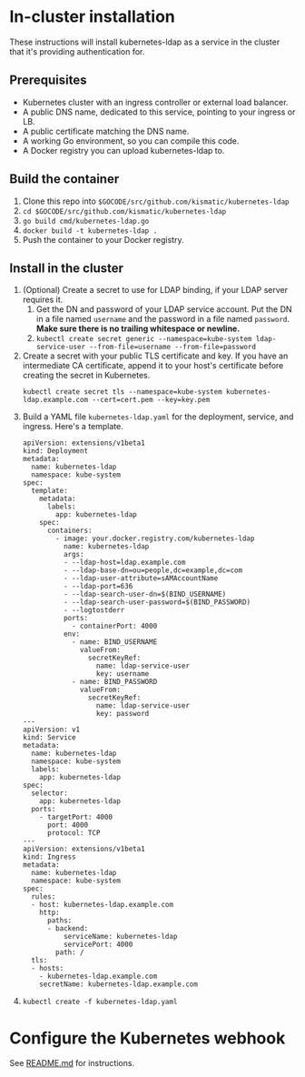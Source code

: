 # In-cluster installation

These instructions will install kubernetes-ldap as a service in the cluster that it's providing authentication for.

## Prerequisites

- Kubernetes cluster with an ingress controller or external load balancer.
- A public DNS name, dedicated to this service, pointing to your ingress or LB.
- A public certificate matching the DNS name.
- A working Go environment, so you can compile this code.
- A Docker registry you can upload kubernetes-ldap to.

## Build the container

1. Clone this repo into `$GOCODE/src/github.com/kismatic/kubernetes-ldap`
2. `cd $GOCODE/src/github.com/kismatic/kubernetes-ldap`
3. `go build cmd/kubernetes-ldap.go`
4. `docker build -t kubernetes-ldap .`
5. Push the container to your Docker registry.

## Install in the cluster

1. (Optional) Create a secret to use for LDAP binding, if your LDAP server requires it.
    1. Get the DN and password of your LDAP service account. Put the DN in a file named `username` and the password
        in a file named `password`. **Make sure there is no trailing whitespace or newline.**
    2. `kubectl create secret generic --namespace=kube-system ldap-service-user --from-file=username --from-file=password`
2. Create a secret with your public TLS certificate and key. If you have an intermediate CA certificate, append it
    to your host's certificate before creating the secret in Kubernetes.
    ```
    kubectl create secret tls --namespace=kube-system kubernetes-ldap.example.com --cert=cert.pem --key=key.pem
    ```
3. Build a YAML file `kubernetes-ldap.yaml` for the deployment, service, and ingress. Here's a template.
    ```
    apiVersion: extensions/v1beta1
    kind: Deployment
    metadata:
      name: kubernetes-ldap
      namespace: kube-system
    spec:
      template:
        metadata:
          labels:
            app: kubernetes-ldap
        spec:
          containers:
            - image: your.docker.registry.com/kubernetes-ldap
              name: kubernetes-ldap
              args:
              - --ldap-host=ldap.example.com
              - --ldap-base-dn=ou=people,dc=example,dc=com
              - --ldap-user-attribute=sAMAccountName
              - --ldap-port=636
              - --ldap-search-user-dn=$(BIND_USERNAME)
              - --ldap-search-user-password=$(BIND_PASSWORD)
              - --logtostderr
              ports:
                - containerPort: 4000
              env:
                - name: BIND_USERNAME
                  valueFrom:
                    secretKeyRef:
                      name: ldap-service-user
                      key: username
                - name: BIND_PASSWORD
                  valueFrom:
                    secretKeyRef:
                      name: ldap-service-user
                      key: password
    ---
    apiVersion: v1
    kind: Service
    metadata:
      name: kubernetes-ldap
      namespace: kube-system
      labels:
        app: kubernetes-ldap
    spec:
      selector:
        app: kubernetes-ldap
      ports:
        - targetPort: 4000
          port: 4000
          protocol: TCP
    ---
    apiVersion: extensions/v1beta1
    kind: Ingress
    metadata:
      name: kubernetes-ldap
      namespace: kube-system
    spec:
      rules:
      - host: kubernetes-ldap.example.com
        http:
          paths:
          - backend:
              serviceName: kubernetes-ldap
              servicePort: 4000
            path: /
      tls:
      - hosts:
        - kubernetes-ldap.example.com
        secretName: kubernetes-ldap.example.com

    ```
4. `kubectl create -f kubernetes-ldap.yaml`

# Configure the Kubernetes webhook

See [README.md](README.md) for instructions.
